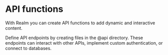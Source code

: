 # API functions

With Realm you can create API functions to add dynamic and interactive content.

Define API endpoints by creating files in the @api directory. These endpoints can interact with other APIs, implement custom authentication, or connect to databases.

